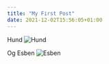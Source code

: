 ```yaml
---
title: "My First Post"
date: 2021-12-02T15:56:05+01:00
---
```

Hund
![Hund](/ny_hund.jpg)

Og Esben
![Esben](/esben.jpg)
